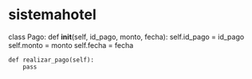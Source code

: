 # sistemahotel
class Pago:
    def __init__(self, id_pago, monto, fecha):
        self.id_pago = id_pago
        self.monto = monto
        self.fecha = fecha

    def realizar_pago(self):
        pass
